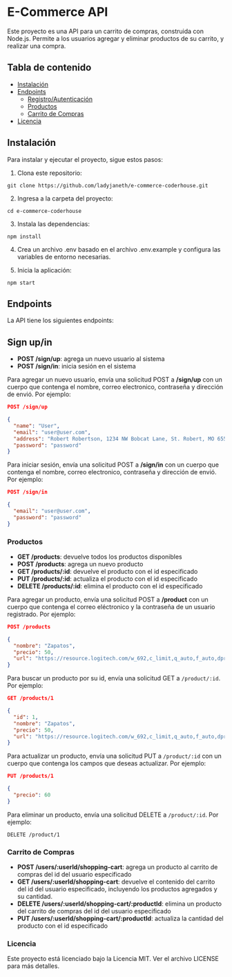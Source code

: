 # E-Commerce API

Este proyecto es una API para un carrito de compras, construida con Node.js. Permite a los usuarios agregar y eliminar productos de su carrito, y realizar una compra.

## Tabla de contenido
- [Instalación](#instalación)
- [Endpoints](#endpoints)
  - [Registro/Autenticación](#sign-upin)
  - [Productos](#productos)
  - [Carrito de Compras](#carrito-de-compras)
- [Licencia](#licencia)

## Instalación
Para instalar y ejecutar el proyecto, sigue estos pasos:

1. Clona este repositorio: 
```
git clone https://github.com/ladyjaneth/e-commerce-coderhouse.git
```
2. Ingresa a la carpeta del proyecto: 
```
cd e-commerce-coderhouse
```
3. Instala las dependencias: 
```
npm install
```
4. Crea un archivo .env basado en el archivo .env.example y configura las variables de entorno necesarias.

5. Inicia la aplicación: 
```
npm start
```
## Endpoints
La API tiene los siguientes endpoints:

## Sign up/in

* **POST /sign/up**: agrega un nuevo usuario al sistema
* **POST /sign/in**: inicia sesión en el sistema

Para agregar un nuevo usuario, envía una solicitud POST a **/sign/up** con un cuerpo que contenga el nombre, correo electronico, contraseña y dirección de envió. Por ejemplo:

```json
POST /sign/up

{
  "name": "User",
  "email": "user@user.com",
  "address": "Robert Robertson, 1234 NW Bobcat Lane, St. Robert, MO 65584-5678",
  "password": "password"
}
```

Para iniciar sesión, envía una solicitud POST a **/sign/in** con un cuerpo que contenga el nombre, correo electronico, contraseña y dirección de envió. Por ejemplo:

```json
POST /sign/in

{
  "email": "user@user.com",
  "password": "password"
}
```

### Productos

* **GET /products**: devuelve todos los productos disponibles
* **POST /products**: agrega un nuevo producto
* **GET /products/:id**: devuelve el producto con el id especificado
* **PUT /products/:id**: actualiza el producto con el id especificado
* **DELETE /products/:id**: elimina el producto con el id especificado

Para agregar un producto, envía una solicitud POST a **/product** con un cuerpo que contenga el correo eléctronico y la contraseña de un usuario registrado. Por ejemplo:

```json
POST /products

{
  "nombre": "Zapatos",
  "precio": 50,
  "url": "https://resource.logitech.com/w_692,c_limit,q_auto,f_auto,dpr_1.0"
}
```

Para buscar un producto por su id, envía una solicitud GET a `/product/:id`. Por ejemplo:

```json
GET /products/1

{
  "id": 1,
  "nombre": "Zapatos",
  "precio": 50,
  "url": "https://resource.logitech.com/w_692,c_limit,q_auto,f_auto,dpr_1.0"
}
```

Para actualizar un producto, envía una solicitud PUT a `/product/:id` con un cuerpo que contenga los campos que deseas actualizar. Por ejemplo:

```json
PUT /products/1

{
  "precio": 60
}
```

Para eliminar un producto, envía una solicitud DELETE a `/product/:id`. Por ejemplo:

```
DELETE /product/1
```
### Carrito de Compras

* **POST /users/:userId/shopping-cart**: agrega un producto al carrito de compras del id del usuario especificado 
* **GET /users/:userId/shopping-cart**: devuelve el contenido del carrito del id del usuario especificado, incluyendo los productos agregados y su cantidad. 
* **DELETE /users/:userId/shopping-cart/:productId**: elimina un producto del carrito de compras del id del usuario especificado
* **PUT /users/:userId/shopping-cart/:productId**: actualiza la cantidad del producto con el id especificado

### Licencia
Este proyecto está licenciado bajo la Licencia MIT. Ver el archivo LICENSE para más detalles.
